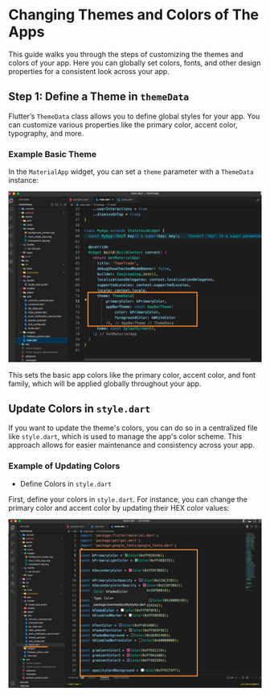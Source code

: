 # Changing Themes and Colors of The Apps

This guide walks you through the steps of customizing the themes and colors of your app. Here you can globally set colors, fonts, and other design properties for a consistent look across your app.

## Step 1: Define a Theme in `themeData`

Flutter’s `ThemeData` class allows you to define global styles for your app. You can customize various properties like the primary color, accent color, typography, and more.

### Example Basic Theme

In the `MaterialApp` widget, you can set a `theme` parameter with a `ThemeData` instance:

![](public/img/main.png)

This sets the basic app colors like the primary color, accent color, and font family, which will be applied globally throughout your app.

## Update Colors in `style.dart`

If you want to update the theme's colors, you can do so in a centralized file like `style.dart`, which is used to manage the app's color scheme. This approach allows for easier maintenance and consistency across your app.

### Example of Updating Colors

- Define Colors in `style.dart`

First, define your colors in `style.dart`. For instance, you can change the primary color and accent color by updating their HEX color values:

![](public/img/style.png)
